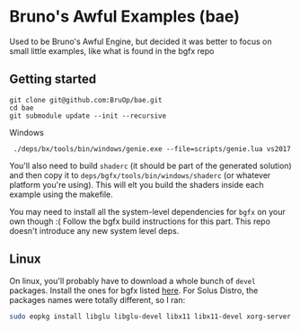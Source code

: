 # Bruno's Awful Examples (bae)

Used to be Bruno's Awful Engine, but decided it was better to focus on small little examples, like what is found in the bgfx repo

## Getting started

```
git clone git@github.com:BruOp/bae.git
cd bae
git submodule update --init --recursive
```

Windows
```
 ./deps/bx/tools/bin/windows/genie.exe --file=scripts/genie.lua vs2017
```

You'll also need to build `shaderc` (it should be part of the generated solution) and then copy it to `deps/bgfx/tools/bin/windows/shaderc` (or whatever platform you're using). This will elt you build the shaders inside each example using the makefile.

You may need to install all the system-level dependencies for `bgfx` on your own though :( Follow the bgfx build instructions for this part. This repo doesn't introduce any new system level deps.

## Linux

On linux, you'll probably have to download a whole bunch of `devel` packages. Install the ones for bgfx listed [here](https://bkaradzic.github.io/bgfx/build.html). For Solus Distro, the packages names were totally different, so I ran:

```zsh
sudo eopkg install libglu libglu-devel libx11 libx11-devel xorg-server xorg-server-devel
```
